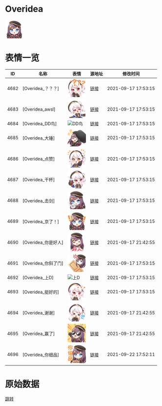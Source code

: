 # Overidea

<img src="./cover.png" height="60" alt="cover" />

# 表情一览

|ID|名称|表情|源地址|修改时间|
|----|----|----|----|----|
|4682|[Overidea_？？？]|<img src="./pic/004682_%5BOveridea_？？？%5D.png" height="60" alt="？？？"/>|[链接](http://i0.hdslb.com/bfs/emote/28c061ed0cabd0f7aef3023ec38caaba709b81f2.png)|2021-09-17 17:53:15|
|4683|[Overidea_awsl]|<img src="./pic/004683_%5BOveridea_awsl%5D.png" height="60" alt="awsl"/>|[链接](http://i0.hdslb.com/bfs/emote/dd321cf327968d2e273ebf3e4d05e6feeb1339f7.png)|2021-09-17 17:53:15|
|4684|[Overidea_DD鸟]|<img src="./pic/004684_%5BOveridea_DD鸟%5D.png" height="60" alt="DD鸟"/>|[链接](http://i0.hdslb.com/bfs/emote/7602a0fbfaec9878320b64fa5feeb28b1af67754.png)|2021-09-17 17:53:15|
|4685|[Overidea_大锤]|<img src="./pic/004685_%5BOveridea_大锤%5D.png" height="60" alt="大锤"/>|[链接](http://i0.hdslb.com/bfs/emote/4bc6984ba1bfa3dc68ae50b54e50ea8389ed965e.png)|2021-09-17 17:53:15|
|4686|[Overidea_点赞]|<img src="./pic/004686_%5BOveridea_点赞%5D.png" height="60" alt="点赞"/>|[链接](http://i0.hdslb.com/bfs/emote/bdcecc9681be760b746fddc70ccae667d090b1e0.png)|2021-09-17 17:53:15|
|4687|[Overidea_干杯]|<img src="./pic/004687_%5BOveridea_干杯%5D.png" height="60" alt="干杯"/>|[链接](http://i0.hdslb.com/bfs/emote/626451cbff23af6181990f0fb55f159703ac9422.png)|2021-09-17 17:53:15|
|4688|[Overidea_击剑]|<img src="./pic/004688_%5BOveridea_击剑%5D.png" height="60" alt="击剑"/>|[链接](http://i0.hdslb.com/bfs/emote/b57e05aeeb8a216c71e768f197f972e93908d07d.png)|2021-09-17 17:53:15|
|4689|[Overidea_京了！]|<img src="./pic/004689_%5BOveridea_京了！%5D.png" height="60" alt="京了！"/>|[链接](http://i0.hdslb.com/bfs/emote/15f9fb0632fe6dda8f1f7c5cc7a21d1b23a65392.png)|2021-09-17 17:53:15|
|4690|[Overidea_你是好人]|<img src="./pic/004690_%5BOveridea_你是好人%5D.png" height="60" alt="你是好人"/>|[链接](http://i0.hdslb.com/bfs/emote/d15640b1f17897307fe15f79f7a1dea3e6227bf6.png)|2021-09-17 21:42:55|
|4691|[Overidea_你斜了门]|<img src="./pic/004691_%5BOveridea_你斜了门%5D.png" height="60" alt="你斜了门"/>|[链接](http://i0.hdslb.com/bfs/emote/3714e0aab9748f41c3cf48e3f4c88e647b6537de.png)|2021-09-17 17:53:15|
|4692|[Overidea_上D]|<img src="./pic/004692_%5BOveridea_上D%5D.png" height="60" alt="上D"/>|[链接](http://i0.hdslb.com/bfs/emote/e66e6d6d07f7be0eef82f2ce37388c093296055f.png)|2021-09-17 17:53:15|
|4693|[Overidea_挺好的]|<img src="./pic/004693_%5BOveridea_挺好的%5D.png" height="60" alt="挺好的"/>|[链接](http://i0.hdslb.com/bfs/emote/50f7ffe8cf952a26456007c2b664a11457115e07.png)|2021-09-17 17:53:15|
|4694|[Overidea_谢谢]|<img src="./pic/004694_%5BOveridea_谢谢%5D.png" height="60" alt="谢谢"/>|[链接](http://i0.hdslb.com/bfs/emote/a9a382a2b4f80b588b7f9e48ac8a5364040bdefc.png)|2021-09-17 21:42:55|
|4695|[Overidea_赢了]|<img src="./pic/004695_%5BOveridea_赢了%5D.png" height="60" alt="赢了"/>|[链接](http://i0.hdslb.com/bfs/emote/107e96ceeb417b1afe870a9c354e1605cee533e1.png)|2021-09-17 21:42:55|
|4696|[Overidea_你细品]|<img src="./pic/004696_%5BOveridea_你细品%5D.png" height="60" alt="你细品"/>|[链接](http://i0.hdslb.com/bfs/emote/024d3bf8c5188db591edad72dcf59a4419f3affd.png)|2021-09-22 17:52:11|

# 原始数据

[跳转](./raw.json)

